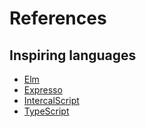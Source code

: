# References

## Inspiring languages

- [Elm](https://github.com/elm)
- [Expresso](https://github.com/willtim/Expresso)
- [IntercalScript](https://github.com/Storyyeller/IntercalScript)
- [TypeScript](https://github.com/microsoft/TypeScript)
